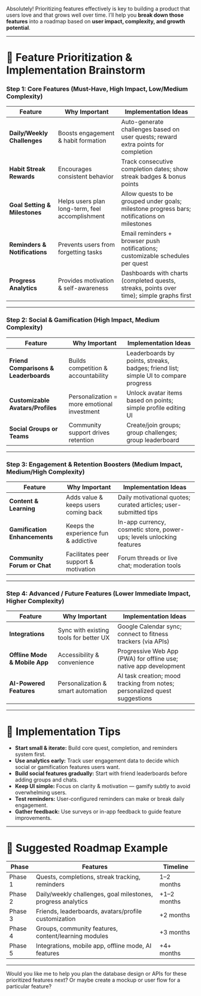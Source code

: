 Absolutely! Prioritizing features effectively is key to building a product that users love and that grows well over time. I’ll help you **break down those features** into a roadmap based on **user impact, complexity, and growth potential**.

---

# 🚦 Feature Prioritization & Implementation Brainstorm

### Step 1: Core Features (Must-Have, High Impact, Low/Medium Complexity)

| Feature                       | Why Important                                   | Implementation Ideas                                                                         |
| ----------------------------- | ----------------------------------------------- | -------------------------------------------------------------------------------------------- |
| **Daily/Weekly Challenges**   | Boosts engagement & habit formation             | Auto-generate challenges based on user quests; reward extra points for completion            |
| **Habit Streak Rewards**      | Encourages consistent behavior                  | Track consecutive completion dates; show streak badges & bonus points                        |
| **Goal Setting & Milestones** | Helps users plan long-term, feel accomplishment | Allow quests to be grouped under goals; milestone progress bars; notifications on milestones |
| **Reminders & Notifications** | Prevents users from forgetting tasks            | Email reminders + browser push notifications; customizable schedules per quest               |
| **Progress Analytics**        | Provides motivation & self-awareness            | Dashboards with charts (completed quests, streaks, points over time); simple graphs first    |

---

### Step 2: Social & Gamification (High Impact, Medium Complexity)

| Feature                               | Why Important                               | Implementation Ideas                                                                |
| ------------------------------------- | ------------------------------------------- | ----------------------------------------------------------------------------------- |
| **Friend Comparisons & Leaderboards** | Builds competition & accountability         | Leaderboards by points, streaks, badges; friend list; simple UI to compare progress |
| **Customizable Avatars/Profiles**     | Personalization = more emotional investment | Unlock avatar items based on points; simple profile editing UI                      |
| **Social Groups or Teams**            | Community support drives retention          | Create/join groups; group challenges; group leaderboard                             |

---

### Step 3: Engagement & Retention Boosters (Medium Impact, Medium/High Complexity)

| Feature                       | Why Important                         | Implementation Ideas                                                  |
| ----------------------------- | ------------------------------------- | --------------------------------------------------------------------- |
| **Content & Learning**        | Adds value & keeps users coming back  | Daily motivational quotes; curated articles; user-submitted tips      |
| **Gamification Enhancements** | Keeps the experience fun & addictive  | In-app currency, cosmetic store, power-ups; levels unlocking features |
| **Community Forum or Chat**   | Facilitates peer support & motivation | Forum threads or live chat; moderation tools                          |

---

### Step 4: Advanced / Future Features (Lower Immediate Impact, Higher Complexity)

| Feature                       | Why Important                          | Implementation Ideas                                                       |
| ----------------------------- | -------------------------------------- | -------------------------------------------------------------------------- |
| **Integrations**              | Sync with existing tools for better UX | Google Calendar sync; connect to fitness trackers (via APIs)               |
| **Offline Mode & Mobile App** | Accessibility & convenience            | Progressive Web App (PWA) for offline use; native app development          |
| **AI-Powered Features**       | Personalization & smart automation     | AI task creation; mood tracking from notes; personalized quest suggestions |

---

# 🧠 Implementation Tips

* **Start small & iterate:** Build core quest, completion, and reminders system first.
* **Use analytics early:** Track user engagement data to decide which social or gamification features users want.
* **Build social features gradually:** Start with friend leaderboards before adding groups and chats.
* **Keep UI simple:** Focus on clarity & motivation — gamify subtly to avoid overwhelming users.
* **Test reminders:** User-configured reminders can make or break daily engagement.
* **Gather feedback:** Use surveys or in-app feedback to guide feature improvements.

---

# 📅 Suggested Roadmap Example

| Phase   | Features                                                     | Timeline    |
| ------- | ------------------------------------------------------------ | ----------- |
| Phase 1 | Quests, completions, streak tracking, reminders              | 1–2 months  |
| Phase 2 | Daily/weekly challenges, goal milestones, progress analytics | +1–2 months |
| Phase 3 | Friends, leaderboards, avatars/profile customization         | +2 months   |
| Phase 4 | Groups, community features, content/learning modules         | +3 months   |
| Phase 5 | Integrations, mobile app, offline mode, AI features          | +4+ months  |

---

Would you like me to help you plan the database design or APIs for these prioritized features next? Or maybe create a mockup or user flow for a particular feature?
